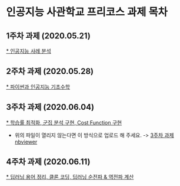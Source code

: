 # 인공지능 사관학교 프리코스 과제 목차

## 1주차 과제 (2020.05.21)
[* 인공지능 사례 분석](http://www.)
## 2주차 과제 (2020.05.28)
[* 파이썬과 인공지능 기초수학](http://www.)
## 3주차 과제 (2020.06.04)
[* 학습률 최적화, 군집 분석 구현, Cost Function 구현](http://www.)
* 위의 파일이 열리지 않는다면 이 방식으로 업로드 해 주세요. ->  [3주차 과제 nbviewer](http://www.)
## 4주차 과제 (2020.06.11)
[* 딥러닝 용어 정리, 클론 코딩, 딥러닝 순전파 & 역전파 계산](http:www.)
